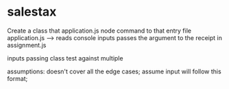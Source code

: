 # salestax

Create a class that application.js 
node command to that entry file 
application.js --> reads console inputs 
passes the argument to the receipt in assignment.js


inputs passing class 
test against multiple 

assumptions: doesn't cover all the edge cases;
assume input will follow this format; 